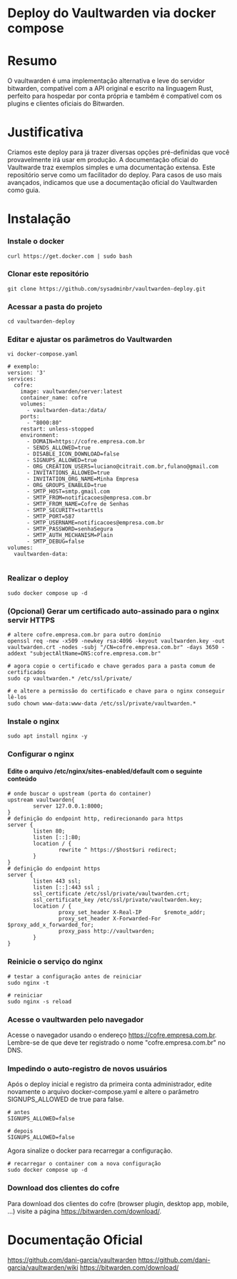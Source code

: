 # Deploy do Vaultwarden via docker compose

# Resumo  
O vaultwarden é uma implementação alternativa e leve do servidor bitwarden, compatível com a API original e escrito na linguagem Rust, perfeito para hospedar por conta própria e também é compatível com os plugins e clientes oficiais do Bitwarden.

# Justificativa  
Criamos este deploy para já trazer diversas opções pré-definidas que você provavelmente irá usar em produção. A documentação oficial do Vaultwarde traz exemplos simples e uma documentação extensa. Este repositório serve como um facilitador do deploy. Para casos de uso mais avançados, indicamos que use a documentação oficial do Vaultwarden como guia.  


# Instalação  

### Instale o docker
```
curl https://get.docker.com | sudo bash
```

### Clonar este repositório
```
git clone https://github.com/sysadminbr/vaultwarden-deploy.git
```  

### Acessar a pasta do projeto
```
cd vaultwarden-deploy
```

### Editar e ajustar os parâmetros do Vaultwarden
```
vi docker-compose.yaml

# exemplo:
version: '3'
services:
  cofre:
    image: vaultwarden/server:latest
    container_name: cofre
    volumes:
      - vaultwarden-data:/data/
    ports:
      - "8000:80"
    restart: unless-stopped
    environment:
      - DOMAIN=https://cofre.empresa.com.br
      - SENDS_ALLOWED=true
      - DISABLE_ICON_DOWNLOAD=false
      - SIGNUPS_ALLOWED=true
      - ORG_CREATION_USERS=luciano@citrait.com.br,fulano@gmail.com
      - INVITATIONS_ALLOWED=true
      - INVITATION_ORG_NAME=Minha Empresa
      - ORG_GROUPS_ENABLED=true
      - SMTP_HOST=smtp.gmail.com
      - SMTP_FROM=notificacoes@empresa.com.br
      - SMTP_FROM_NAME=Cofre de Senhas
      - SMTP_SECURITY=starttls
      - SMTP_PORT=587
      - SMTP_USERNAME=notificacoes@empresa.com.br
      - SMTP_PASSWORD=senhaSegura
      - SMTP_AUTH_MECHANISM=Plain
      - SMTP_DEBUG=false
volumes:
  vaultwarden-data:
	
```


### Realizar o deploy
```
sudo docker compose up -d
```


### (Opcional) Gerar um certificado auto-assinado para o nginx servir HTTPS
```
# altere cofre.empresa.com.br para outro domínio
openssl req -new -x509 -newkey rsa:4096 -keyout vaultwarden.key -out vaultwarden.crt -nodes -subj "/CN=cofre.empresa.com.br" -days 3650 -addext "subjectAltName=DNS:cofre.empresa.com.br"

# agora copie o certificado e chave gerados para a pasta comum de certificados
sudo cp vaultwarden.* /etc/ssl/private/

# e altere a permissão do certificado e chave para o nginx conseguir lê-los
sudo chown www-data:www-data /etc/ssl/private/vaultwarden.*
```


### Instale o nginx
```
sudo apt install nginx -y
```


### Configurar o nginx 
#### Edite o arquivo /etc/nginx/sites-enabled/default com o seguinte conteúdo
```
# onde buscar o upstream (porta do container)
upstream vaultwarden{
        server 127.0.0.1:8000;
}
# definição do endpoint http, redirecionando para https
server {
        listen 80;
        listen [::]:80;
        location / {
                rewrite ^ https://$host$uri redirect;
        }
}
# definição do endpoint https
server {
        listen 443 ssl;
        listen [::]:443 ssl ;
        ssl_certificate /etc/ssl/private/vaultwarden.crt;
        ssl_certificate_key /etc/ssl/private/vaultwarden.key;
        location / {
                proxy_set_header X-Real-IP       $remote_addr;
                proxy_set_header X-Forwarded-For $proxy_add_x_forwarded_for;
                proxy_pass http://vaultwarden;
        }
}
```

### Reinicie o serviço do nginx  
```
# testar a configuração antes de reiniciar
sudo nginx -t

# reiniciar
sudo nginx -s reload
```


### Acesse o vaultwarden pelo navegador    
  
Acesse o navegador usando o endereço https://cofre.empresa.com.br.
Lembre-se de que deve ter registrado o nome "cofre.empresa.com.br" no DNS.  


### Impedindo o auto-registro de novos usuários    
Após o deploy inicial e registro da primeira conta administrador, edite novamente o arquivo docker-compose.yaml e altere o parâmetro SIGNUPS_ALLOWED de true para false.
```
# antes
SIGNUPS_ALLOWED=false

# depois
SIGNUPS_ALLOWED=false
```
  
Agora sinalize o docker para recarregar a configuração.
```
# recarregar o container com a nova configuração
sudo docker compose up -d
```


### Download dos clientes do cofre    
Para download dos clientes do cofre (browser plugin, desktop app, mobile, ...) visite a página https://bitwarden.com/download/.

# Documentação Oficial  
https://github.com/dani-garcia/vaultwarden
https://github.com/dani-garcia/vaultwarden/wiki
https://bitwarden.com/download/



